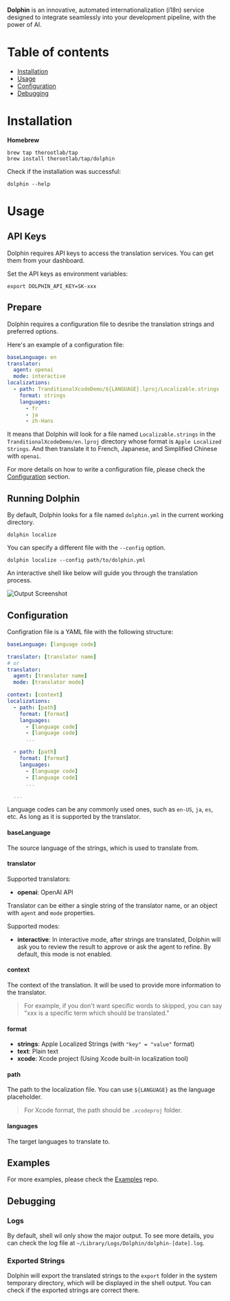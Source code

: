 **Dolphin** is an innovative, automated internationalization (i18n) service designed to integrate seamlessly into your development pipeline, with the power of AI.

# Table of contents

<!--ts-->

- [Installation](#Installation)
- [Usage](#Usage)
- [Configuration](#Configuration)
- [Debugging](#Debugging)

<!--te-->

# Installation

**Homebrew**

```shell
brew tap therootlab/tap
brew install therootlab/tap/dolphin
```

Check if the installation was successful:

```shell
dolphin --help
```

# Usage

## API Keys

Dolphin requires API keys to access the translation services. You can get them from your dashboard.

Set the API keys as environment variables:

```
export DOLPHIN_API_KEY=SK-xxx
```

## Prepare

Dolphin requires a configuration file to desribe the translation strings and preferred options.

Here's an example of a configuration file:

```yaml
baseLanguage: en
translator:
  agent: openai
  mode: interactive
localizations:
  - path: TranditionalXcodeDemo/${LANGUAGE}.lproj/Localizable.strings
    format: strings
    languages:
      - fr
      - ja
      - zh-Hans
```

It means that Dolphin will look for a file named `Localizable.strings` in the `TranditionalXcodeDemo/en.lproj` directory whose format is `Apple Localized Strings`. And then translate it to French, Japanese, and Simplified Chinese with `openai`.

For more details on how to write a configuration file, please check the [Configuration](#Configuration) section.

## Running Dolphin

By default, Dolphin looks for a file named `dolphin.yml` in the current working directory.

```shell
dolphin localize
```

You can specify a different file with the `--config` option.

```shell
dolphin localize --config path/to/dolphin.yml
```

An interactive shell like below will guide you through the translation process.

![Output Screenshot](assets/output-screenshot.jpg)

## Configuration

Configration file is a YAML file with the following structure:

```yaml
baseLanguage: [language code]

translator: [translator name]
# or
translator:
  agent: [translator name]
  mode: [translator mode]

context: [context]
localizations:
  - path: [path]
    format: [format]
    languages:
      - [language code]
      - [language code]
      ...

  - path: [path]
    format: [format]
    languages:
      - [language code]
      - [language code]
      ...

  ...
```

Language codes can be any commonly used ones, such as `en-US`, `ja`, `es`, etc. As long as it is supported by the translator.

#### baseLanguage

The source language of the strings, which is used to translate from.

#### translator

Supported translators:

- **openai**: OpenAI API

Translator can be either a single string of the translator name, or an object with `agent` and `mode` properties.

Supported modes:

- **interactive**: In interactive mode, after strings are translated, Dolphin will ask you to review the result to approve or ask the agent to refine. By default, this mode is not enabled.

#### context

The context of the translation. It will be used to provide more information to the translator.

> For example, if you don't want specific words to skipped, you can say "xxx is a specific term which should be translated."

#### format

- **strings**: Apple Localized Strings (with `"key" = "value"` format)
- **text**: Plain text
- **xcode**: Xcode project (Using Xcode built-in localization tool)

#### path

The path to the localization file. You can use `${LANGUAGE}` as the language placeholder.

> For Xcode format, the path should be `.xcodeproj` folder.

#### languages

The target languages to translate to.

## Examples

For more examples, please check the [Examples](https://github.com/therootlab/dolphin-examples) repo.

## Debugging

### Logs

By default, shell wil only show the major output. To see more details, you can check the log file at `~/Library/Logs/Dolphin/dolphin-[date].log`.

### Exported Strings

Dolphin will export the translated strings to the `export` folder in the system temporary directory, which will be displayed in the shell output. You can check if the exported strings are correct there.
